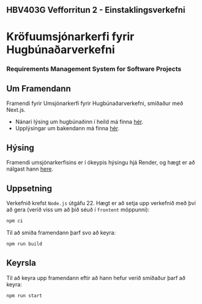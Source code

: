 ## HBV403G Vefforritun 2 - Einstaklingsverkefni
# Kröfuumsjónarkerfi fyrir Hugbúnaðarverkefni
### Requirements Management System for Software Projects

## Um Framendann
Framendi fyrir Umsjónarkerfi fyrir Hugbúnaðarverkefni, smíðaður með Next.js.
* Nánari lýsing um hugbúnaðinn í heild má finna [hér](../README.md).
* Upplýsingar um bakendann má finna [hér](../backend/README.md).

## Hýsing
Framendi umsjónarkerfisins er í ókeypis hýsingu hjá Render, og hægt er að nálgast hann [here](https://hbv403g-vef2-ev-frontend.onrender.com).

## Uppsetning
Verkefnið krefst `Node.js` útgáfu 22. Hægt er að setja upp verkefnið með því að gera (verið viss um að þið séuð í `frontent` möppunni):
```bash
npm ci
```
Til að smíða framendann þarf svo að keyra:
```bash
npm run build
```

## Keyrsla
Til að keyra upp framendann eftir að hann hefur verið smíðaður þarf að keyra:
```bash
npm run start
```
